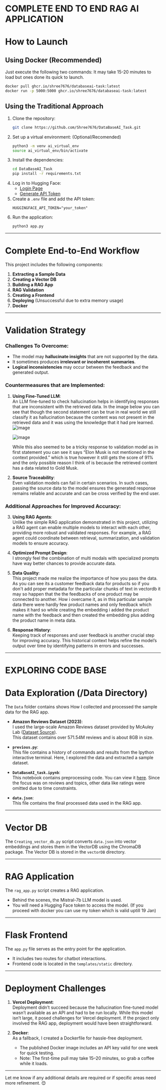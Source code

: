 # COMPLETE END TO END RAG AI APPLICATION

# How to Launch

## Using Docker (Recommended)

Just execute the following two commands:
It may take 15-20 minutes to load but ones done its quick to launch.

```bash
docker pull ghcr.io/shree7676/databaseai-task:latest
docker run -p 5000:5000 ghcr.io/shree7676/databaseai-task:latest
```

## Using the Traditional Approach

1. Clone the repository:
   ```bash
   git clone https://github.com/Shree7676/DataBaseAI_Task.git
   ```
2. Set up a virtual environment: (Optional/Recomended)
   ```bash
   python3 -m venv ai_virtual_env
   source ai_virtual_env/bin/activate
   ```
3. Install the dependencies:
   ```bash
   cd DataBaseAI_Task
   pip install -r requirements.txt
   ```
4. Log in to Hugging Face:
   - [Login Page](https://huggingface.co/login)
   - [Generate API Token](https://huggingface.co/settings/tokens)
5. Create a `.env` file and add the API token:
   ```env
   HUGGINGFACE_API_TOKEN="your_token"
   ```
6. Run the application:
   ```bash
   python3 app.py
   ```

---

# Complete End-to-End Workflow

This project includes the following components:

1. **Extracting a Sample Data**  
2. **Creating a Vector DB**  
3. **Building a RAG App**  
4. **RAG Validation**  
5. **Creating a Frontend**  
6. **Deploying** (Unsuccessful due to extra memory usage)  
7. **Docker**  

---

# Validation Strategy

### Challenges To Overcome:
- The model may **hallucinate insights** that are not supported by the data.  
- It sometimes produces **irrelevant or incoherent summaries**.  
- **Logical inconsistencies** may occur between the feedback and the generated output.  

### Countermeasures that are Implemented:
1. **Using Fine-Tuned LLM**:  
   An LLM fine-tuned to check hallucination helps in identifying responses that are inconsistent with the retrieved data. 
   In the image below you can see that though the second statement can be true in real world we still classify it as hallucination because the content was not present in the retrieved data and it was using the knowledge that it had pre learned.
   ![image](https://github.com/user-attachments/assets/9a606042-b0bb-4380-bc6c-cc0cebb7445c)

   ![image](https://github.com/user-attachments/assets/443fed57-e813-468f-9477-9547bbf76161)


	 While this also seemed to be a tricky response to validation model as in first statement you can see it says “Elon Musk is not mentioned in the context provided.” which is true however it still gets the score of 91% and the only possible reason I think of is because the retrieved content has a data related to Gold Musk.
 

3. **Source Traceability**:  
   Even validation models can fail in certain scenarios. In such cases, passing the source data to the model ensures the generated response remains reliable and accurate and can be cross verified by the end user.

### Additional Approaches for Improved Accuracy:
3. **Using RAG Agents**:  
   Unlike the simple RAG application demonstrated in this project, utilizing a RAG agent can enable multiple models to interact with each other, providing more robust and validated responses. For example, a RAG agent could coordinate between retrieval, summarization, and validation models to ensure accuracy.

4. **Optimized Prompt Design**:  
   I strongly feel the combination of multi modals with specialized prompts have way better chances to provide accurate data.

5. **Data Quality**:  
   This project made me realize the importance of how you pass the data. As you can see its a customer feedback data for products so if you don't add proper metadata for the particular chunks of text in vectordb it may so happen that the the feedbacks of one product may be connected to another.
	 How i overcame it, as in this particular sample data there were hardly few product names and only feedback which makes it hard so while creating the embedding i added the product name with the feedback and then created the embedding plus adding the product name in meta data.

6. **Response History**:  
   Keeping track of responses and user feedback is another crucial step for improving accuracy. This historical context helps refine the model’s output over time by identifying patterns in errors and successes.  

---

# EXPLORING CODE BASE

# Data Exploration (/Data Directory)

The `Data` folder contains shows How I collected and processed the sample data for the RAG app.

- **Amazon Reviews Dataset (2023)**:  
  I used the large-scale Amazon Reviews dataset provided by McAuley Lab ([Dataset Source](https://amazon-reviews-2023.github.io/main.html)).  
  This dataset contains over 571.54M reviews and is about 8GB in size.

- **`previous.py`**:  
  This file contains a history of commands and results from the Ipython interactive terminal. Here, I explored the data and extracted a sample dataset.

- **`DataBaseAI_task.ipynb`**:  
  This notebook contains preprocessing code. You can view it [here](https://gist.github.com/Shree7676/ec78c49e18445a063d735a61dffb91ec). Since the focus was on reviews and topics, other data like ratings were omitted due to time constraints.

- **`data.json`**:  
  This file contains the final processed data used in the RAG app.  

---

# Vector DB

The `Creating_vector_db.py` script converts `data.json` into vector embeddings and stores them in the VectorDB using the ChromaDB package. The Vector DB is stored in the `vectorDB` directory.  

---

# RAG Application

The `rag_app.py` script creates a RAG application.  
- Behind the scenes, the Mistral-7b LLM model is used.  
- You will need a Hugging Face token to access the model.  (If you proceed with docker you can use my token which is valid uptill 19 Jan)

---

# Flask Frontend

The `app.py` file serves as the entry point for the application.  
- It includes two routes for chatbot interactions.  
- Frontend code is located in the `templates/static` directory.  

---

# Deployment Challenges

1. **Vercel Deployment**:  
   Deployment didn’t succeed because the hallucination fine-tuned model wasn’t available as an API and had to be run locally. While this model isn’t large, it posed challenges for Vercel deployment. If the project only involved the RAG app, deployment would have been straightforward.  

2. **Docker**:  
   As a fallback, I created a Dockerfile for hassle-free deployment.  
   - The published Docker image includes an API key valid for one week for quick testing.  
   - Note: The first-time pull may take 15–20 minutes, so grab a coffee while it loads.  

---

Let me know if any additional details are required or if specific areas need more refinement. 😊
